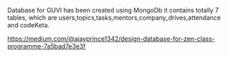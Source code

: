 Database for GUVI has been created using MongoDb it contains totally 7 tables, which are users,topics,tasks,mentors,company_drives,attendance and codeKeta.

https://medium.com/@ajayprince1342/design-database-for-zen-class-programme-7a5bad7e3e3f
